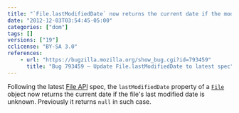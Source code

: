 ```yaml
---
title: "`File.lastModifiedDate` now returns the current date if the modified date is unknown"
date: "2012-12-03T03:54:45-05:00"
categories: ["dom"]
tags: []
versions: ["19"]
cclicense: "BY-SA 3.0"
references:
    - url: "https://bugzilla.mozilla.org/show_bug.cgi?id=793459"
      title: "Bug 793459 – Update File.lastModifiedDate to latest spec"
---
```

Following the latest [File API](http://www.w3.org/TR/FileAPI/) spec, the `lastModifiedDate` property of a [`File`](https://developer.mozilla.org/en-US/docs/Web/API/File) object now returns the current date if the file's last modified date is unknown. Previously it returns `null` in such case.
